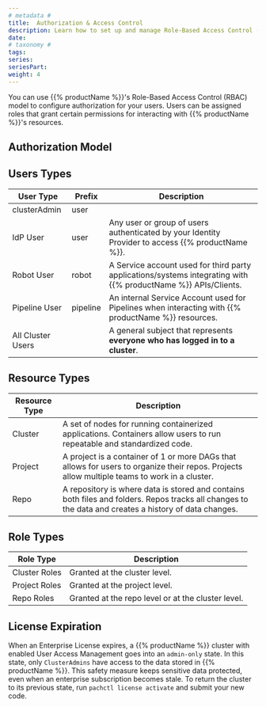 ```yaml
---
# metadata # 
title:  Authorization & Access Control
description: Learn how to set up and manage Role-Based Access Control (RBAC).
date: 
# taxonomy #
tags: 
series:
seriesPart:
weight: 4
---
```


You can use {{% productName %}}'s Role-Based Access Control (RBAC) model to configure authorization for your users. Users can be assigned roles that grant certain permissions for interacting with {{% productName %}}'s resources. 

## Authorization Model

## Users Types 

|User Type| Prefix | Description|
|-|-|-|
|clusterAdmin|user| |
|IdP User|user| Any user or group of users authenticated by your Identity Provider to access {{% productName %}}.|
|Robot User|robot|A Service account used for third party applications/systems integrating with {{% productName %}} APIs/Clients.|
|Pipeline User|pipeline|An internal Service Account used for Pipelines when interacting with {{% productName %}} resources.|
|All Cluster Users||A general subject that represents **everyone who has logged in to a cluster**.|

## Resource Types

|Resource Type| Description|
|-|-|
|Cluster| A set of nodes for running containerized applications. Containers allow users to run repeatable and standardized code. |
|Project| A project is a container of 1 or more DAGs that allows for users to organize their repos. Projects allow multiple teams to work in a cluster.|
|Repo| A repository is where data is stored and contains both files and folders. Repos tracks all changes to the data and creates a history of data changes.|

## Role Types 

|Role Type| Description|
|-|-|
|Cluster Roles| Granted at the cluster level.|
|Project Roles| Granted at the project level.|
|Repo Roles|  Granted at the repo level or at the cluster level.|


## License Expiration 
When an Enterprise License expires, a
{{% productName %}} cluster with enabled User Access Management goes into an
`admin-only` state. In this state, only `ClusterAdmins` have
access to the data stored in {{% productName %}}. This safety measure keeps sensitive data protected, even when an enterprise subscription becomes stale. To return the cluster to its previous state, run `pachctl license activate` and submit your new code.